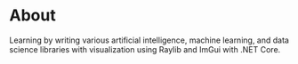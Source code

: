 # About
Learning by writing various artificial intelligence, machine learning, and data science libraries with visualization using Raylib and ImGui with .NET Core.
